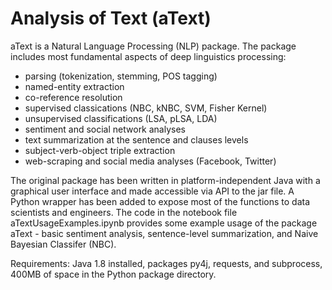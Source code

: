 # Analysis of Text (aText)

aText is a Natural Language Processing (NLP) package. The package includes most fundamental aspects of deep linguistics processing:

- parsing (tokenization, stemming, POS tagging)
- named-entity extraction
- co-reference resolution
- supervised classications (NBC, kNBC, SVM, Fisher Kernel)
- unsupervised classifications (LSA, pLSA, LDA)
- sentiment and social network analyses
- text summarization at the sentence and clauses levels
- subject-verb-object triple extraction
- web-scraping and social media analyses (Facebook, Twitter)

The original package has been written in platform-independent Java with a graphical user interface and made accessible via  API to the jar file. A Python wrapper has been added to expose most of the functions to data scientists and engineers. The code in the notebook file aTextUsageExamples.ipynb provides some example usage of the package aText - basic sentiment analysis, sentence-level summarization, and Naive Bayesian Classifer (NBC).

Requirements: Java 1.8 installed, packages py4j, requests, and subprocess, 400MB of space in the Python package directory.
